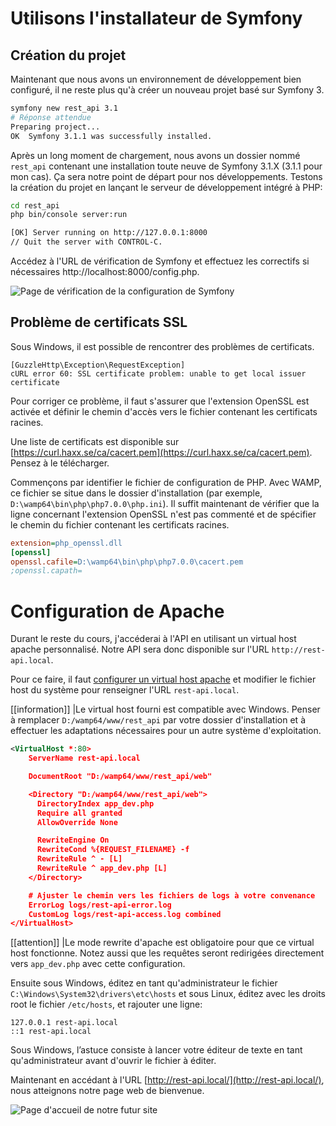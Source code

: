 # Utilisons l'installateur de Symfony

## Création du projet

Maintenant que nous avons un environnement de développement bien configuré, il ne reste plus qu'à créer un nouveau projet basé sur Symfony 3.

```bash
symfony new rest_api 3.1
# Réponse attendue
Preparing project...
OK  Symfony 3.1.1 was successfully installed.
```

Après un long moment de chargement, nous avons un dossier nommé `rest_api` contenant une installation toute neuve de Symfony 3.1.X (3.1.1 pour mon cas). Ça sera notre point de départ pour nos développements.
Testons la création du projet en lançant le serveur de développement intégré à PHP:

```bash
cd rest_api
php bin/console server:run

[OK] Server running on http://127.0.0.1:8000
// Quit the server with CONTROL-C.
```

Accédez à l'URL de vérification de Symfony et effectuez les correctifs si nécessaires http://localhost:8000/config.php.

![Page de vérification de la configuration de Symfony](http://zestedesavoir.com/media/galleries/3183/06a08293-1a2a-43cf-b320-3252a09443c1.png)


## Problème de certificats SSL

Sous Windows, il est possible de rencontrer des problèmes de certificats. 

```
[GuzzleHttp\Exception\RequestException]
cURL error 60: SSL certificate problem: unable to get local issuer certificate
```

Pour corriger ce problème, il faut s'assurer que l'extension OpenSSL est activée et définir le chemin d'accès vers le fichier contenant les certificats racines.

Une liste de certificats est disponible sur [https://curl.haxx.se/ca/cacert.pem](https://curl.haxx.se/ca/cacert.pem). Pensez à le télécharger.

Commençons par identifier le fichier de configuration de PHP. Avec WAMP, ce fichier se situe dans le dossier d'installation (par exemple, `D:\wamp64\bin\php\php7.0.0\php.ini`). Il suffit maintenant de vérifier que la ligne concernant l'extension OpenSSL n'est pas commenté et de spécifier le chemin du fichier contenant les certificats racines.

```ini
extension=php_openssl.dll
[openssl]
openssl.cafile=D:\wamp64\bin\php\php7.0.0\cacert.pem
;openssl.capath=
```

# Configuration de Apache

Durant le reste du cours, j'accéderai à l'API en utilisant un virtual host apache personnalisé. Notre API sera donc disponible sur l'URL `http://rest-api.local`.

Pour ce faire, il faut [configurer un virtual host apache](http://symfony.com/doc/current/cookbook/configuration/web_server_configuration.html) et modifier le fichier host du système pour renseigner l'URL `rest-api.local`.

[[information]]
|Le virtual host fourni est compatible avec Windows. Penser à remplacer `D:/wamp64/www/rest_api` par votre dossier d'installation et à effectuer les adaptations nécessaires pour un autre système d'exploitation.

```xml
<VirtualHost *:80>
    ServerName rest-api.local

    DocumentRoot "D:/wamp64/www/rest_api/web"

    <Directory "D:/wamp64/www/rest_api/web">
      DirectoryIndex app_dev.php
      Require all granted
      AllowOverride None

      RewriteEngine On
      RewriteCond %{REQUEST_FILENAME} -f
      RewriteRule ^ - [L]
      RewriteRule ^ app_dev.php [L]
    </Directory>

    # Ajuster le chemin vers les fichiers de logs à votre convenance
    ErrorLog logs/rest-api-error.log 
    CustomLog logs/rest-api-access.log combined
</VirtualHost>
```

[[attention]]
|Le mode rewrite d'apache est obligatoire pour que ce virtual host fonctionne. Notez aussi que les requêtes seront redirigées directement vers `app_dev.php` avec cette configuration.

Ensuite sous Windows, éditez en tant qu'administrateur le fichier `C:\Windows\System32\drivers\etc\hosts` et sous Linux, éditez avec les droits root le fichier `/etc/hosts`, et rajouter une ligne:
```
127.0.0.1 rest-api.local
::1 rest-api.local
```
Sous Windows, l’astuce consiste à lancer votre éditeur de texte en tant qu'administrateur avant d'ouvrir le fichier à éditer.

Maintenant en accédant à l'URL [http://rest-api.local/](http://rest-api.local/), nous atteignons notre page web de bienvenue.

![Page d'accueil de notre futur site](http://zestedesavoir.com/media/galleries/3183/0b0c54a1-8272-4159-bd51-eacbe8aa8a0f.png)
